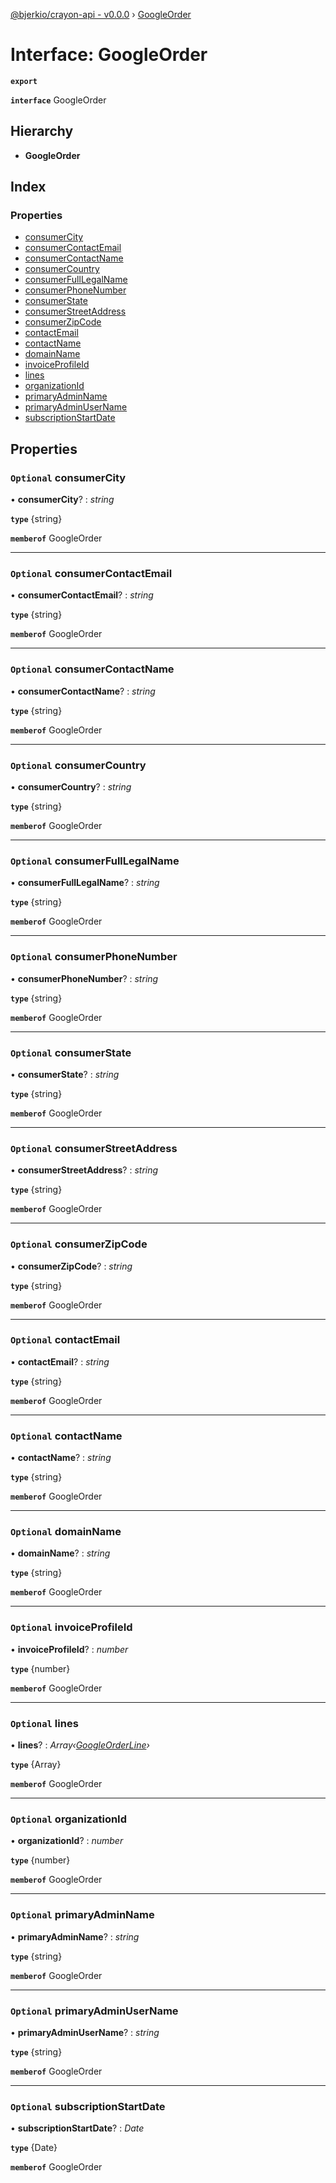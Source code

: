 [@bjerkio/crayon-api - v0.0.0](../README.md) › [GoogleOrder](googleorder.md)

# Interface: GoogleOrder

**`export`** 

**`interface`** GoogleOrder

## Hierarchy

* **GoogleOrder**

## Index

### Properties

* [consumerCity](googleorder.md#optional-consumercity)
* [consumerContactEmail](googleorder.md#optional-consumercontactemail)
* [consumerContactName](googleorder.md#optional-consumercontactname)
* [consumerCountry](googleorder.md#optional-consumercountry)
* [consumerFullLegalName](googleorder.md#optional-consumerfulllegalname)
* [consumerPhoneNumber](googleorder.md#optional-consumerphonenumber)
* [consumerState](googleorder.md#optional-consumerstate)
* [consumerStreetAddress](googleorder.md#optional-consumerstreetaddress)
* [consumerZipCode](googleorder.md#optional-consumerzipcode)
* [contactEmail](googleorder.md#optional-contactemail)
* [contactName](googleorder.md#optional-contactname)
* [domainName](googleorder.md#optional-domainname)
* [invoiceProfileId](googleorder.md#optional-invoiceprofileid)
* [lines](googleorder.md#optional-lines)
* [organizationId](googleorder.md#optional-organizationid)
* [primaryAdminName](googleorder.md#optional-primaryadminname)
* [primaryAdminUserName](googleorder.md#optional-primaryadminusername)
* [subscriptionStartDate](googleorder.md#optional-subscriptionstartdate)

## Properties

### `Optional` consumerCity

• **consumerCity**? : *string*

**`type`** {string}

**`memberof`** GoogleOrder

___

### `Optional` consumerContactEmail

• **consumerContactEmail**? : *string*

**`type`** {string}

**`memberof`** GoogleOrder

___

### `Optional` consumerContactName

• **consumerContactName**? : *string*

**`type`** {string}

**`memberof`** GoogleOrder

___

### `Optional` consumerCountry

• **consumerCountry**? : *string*

**`type`** {string}

**`memberof`** GoogleOrder

___

### `Optional` consumerFullLegalName

• **consumerFullLegalName**? : *string*

**`type`** {string}

**`memberof`** GoogleOrder

___

### `Optional` consumerPhoneNumber

• **consumerPhoneNumber**? : *string*

**`type`** {string}

**`memberof`** GoogleOrder

___

### `Optional` consumerState

• **consumerState**? : *string*

**`type`** {string}

**`memberof`** GoogleOrder

___

### `Optional` consumerStreetAddress

• **consumerStreetAddress**? : *string*

**`type`** {string}

**`memberof`** GoogleOrder

___

### `Optional` consumerZipCode

• **consumerZipCode**? : *string*

**`type`** {string}

**`memberof`** GoogleOrder

___

### `Optional` contactEmail

• **contactEmail**? : *string*

**`type`** {string}

**`memberof`** GoogleOrder

___

### `Optional` contactName

• **contactName**? : *string*

**`type`** {string}

**`memberof`** GoogleOrder

___

### `Optional` domainName

• **domainName**? : *string*

**`type`** {string}

**`memberof`** GoogleOrder

___

### `Optional` invoiceProfileId

• **invoiceProfileId**? : *number*

**`type`** {number}

**`memberof`** GoogleOrder

___

### `Optional` lines

• **lines**? : *Array‹[GoogleOrderLine](googleorderline.md)›*

**`type`** {Array<GoogleOrderLine>}

**`memberof`** GoogleOrder

___

### `Optional` organizationId

• **organizationId**? : *number*

**`type`** {number}

**`memberof`** GoogleOrder

___

### `Optional` primaryAdminName

• **primaryAdminName**? : *string*

**`type`** {string}

**`memberof`** GoogleOrder

___

### `Optional` primaryAdminUserName

• **primaryAdminUserName**? : *string*

**`type`** {string}

**`memberof`** GoogleOrder

___

### `Optional` subscriptionStartDate

• **subscriptionStartDate**? : *Date*

**`type`** {Date}

**`memberof`** GoogleOrder
